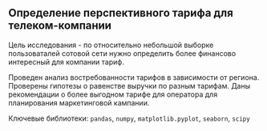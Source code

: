 ## Определение перспективного тарифа для телеком-компании
Цель исследования - по относительно небольшой выборке пользоваталей сотовой сети нужно определить более финансово интересный для компании тариф.

Проведен анализ востребованности тарифов в зависимости от региона. Проверены гипотезы о равенстве выручки по разным тарифам. 
Даны рекомендации о более выгодном тарифе для оператора для планирования маркетинговой кампании.

Ключевые библиотеки: `pandas`, `numpy`, `matplotlib.pyplot`, `seaborn`, `scipy`
